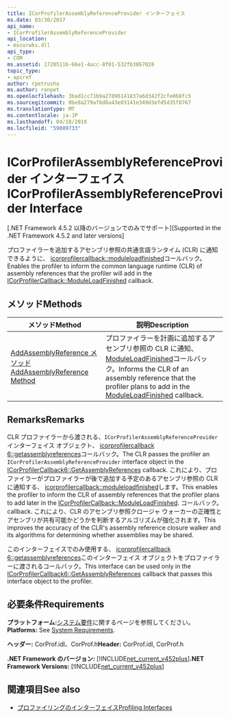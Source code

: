 ```yaml
---
title: ICorProfilerAssemblyReferenceProvider インターフェイス
ms.date: 03/30/2017
api_name:
- ICorProfilerAssemblyReferenceProvider
api_location:
- mscorwks.dll
api_type:
- COM
ms.assetid: 17205116-66e1-4acc-8f01-532fb3867028
topic_type:
- apiref
author: rpetrusha
ms.author: ronpet
ms.openlocfilehash: 3bad1cc71b9a27896141837a6d342f2cfe068fc5
ms.sourcegitcommit: 0be8a279af6d8a43e03141e349d3efd5d35f8767
ms.translationtype: MT
ms.contentlocale: ja-JP
ms.lasthandoff: 04/18/2019
ms.locfileid: "59089733"
---
```

# <a name="icorprofilerassemblyreferenceprovider-interface"></a><span data-ttu-id="b0b49-102">ICorProfilerAssemblyReferenceProvider インターフェイス</span><span class="sxs-lookup"><span data-stu-id="b0b49-102">ICorProfilerAssemblyReferenceProvider Interface</span></span>
<span data-ttu-id="b0b49-103">[.NET Framework 4.5.2 以降のバージョンでのみでサポート]</span><span class="sxs-lookup"><span data-stu-id="b0b49-103">[Supported in the .NET Framework 4.5.2 and later versions]</span></span>  
  
 <span data-ttu-id="b0b49-104">プロファイラーを追加するアセンブリ参照の共通言語ランタイム (CLR) に通知できるように、 [icorprofilercallback::moduleloadfinished](../../../../docs/framework/unmanaged-api/profiling/icorprofilercallback-moduleloadfinished-method.md)コールバック。</span><span class="sxs-lookup"><span data-stu-id="b0b49-104">Enables the profiler to inform the common language runtime (CLR) of assembly references that the profiler will add in the [ICorProfilerCallback::ModuleLoadFinished](../../../../docs/framework/unmanaged-api/profiling/icorprofilercallback-moduleloadfinished-method.md) callback.</span></span>  
  
## <a name="methods"></a><span data-ttu-id="b0b49-105">メソッド</span><span class="sxs-lookup"><span data-stu-id="b0b49-105">Methods</span></span>  
  
|<span data-ttu-id="b0b49-106">メソッド</span><span class="sxs-lookup"><span data-stu-id="b0b49-106">Method</span></span>|<span data-ttu-id="b0b49-107">説明</span><span class="sxs-lookup"><span data-stu-id="b0b49-107">Description</span></span>|  
|------------|-----------------|  
|[<span data-ttu-id="b0b49-108">AddAssemblyReference メソッド</span><span class="sxs-lookup"><span data-stu-id="b0b49-108">AddAssemblyReference Method</span></span>](../../../../docs/framework/unmanaged-api/profiling/icorprofilerassemblyreferenceprovider-addassemblyreference-method.md)|<span data-ttu-id="b0b49-109">プロファイラーを計画に追加するアセンブリ参照の CLR に通知、 [ModuleLoadFinished](../../../../docs/framework/unmanaged-api/profiling/icorprofilercallback-moduleloadfinished-method.md)コールバック。</span><span class="sxs-lookup"><span data-stu-id="b0b49-109">Informs the CLR of an assembly reference that the profiler plans to add in the [ModuleLoadFinished](../../../../docs/framework/unmanaged-api/profiling/icorprofilercallback-moduleloadfinished-method.md) callback.</span></span>|  
  
## <a name="remarks"></a><span data-ttu-id="b0b49-110">Remarks</span><span class="sxs-lookup"><span data-stu-id="b0b49-110">Remarks</span></span>  
 <span data-ttu-id="b0b49-111">CLR プロファイラーから渡される、`ICorProfilerAssemblyReferenceProvider`インターフェイス オブジェクト、 [icorprofilercallback 6::getassemblyreferences](../../../../docs/framework/unmanaged-api/profiling/icorprofilercallback6-getassemblyreferences-method.md)コールバック。</span><span class="sxs-lookup"><span data-stu-id="b0b49-111">The CLR passes the profiler an `ICorProfilerAssemblyReferenceProvider` interface object in the [ICorProfilerCallback6::GetAssemblyReferences](../../../../docs/framework/unmanaged-api/profiling/icorprofilercallback6-getassemblyreferences-method.md) callback.</span></span> <span data-ttu-id="b0b49-112">これにより、プロファイラーがプロファイラーが後で追加する予定のあるアセンブリ参照の CLR に通知する、 [icorprofilercallback::moduleloadfinished](../../../../docs/framework/unmanaged-api/profiling/icorprofilercallback-moduleloadfinished-method.md)します。</span><span class="sxs-lookup"><span data-stu-id="b0b49-112">This enables the profiler to inform the CLR of assembly references that the profiler plans to add later in the [ICorProfilerCallback::ModuleLoadFinished](../../../../docs/framework/unmanaged-api/profiling/icorprofilercallback-moduleloadfinished-method.md).</span></span> <span data-ttu-id="b0b49-113">コールバック。</span><span class="sxs-lookup"><span data-stu-id="b0b49-113">callback.</span></span> <span data-ttu-id="b0b49-114">これにより、CLR のアセンブリ参照クロージャ ウォーカーの正確性とアセンブリが共有可能かどうかを判断するアルゴリズムが強化されます。</span><span class="sxs-lookup"><span data-stu-id="b0b49-114">This improves the accuracy of the CLR's assembly reference closure walker and its algorithms for determining whether assemblies may be shared.</span></span>  
  
 <span data-ttu-id="b0b49-115">このインターフェイスでのみ使用する、 [icorprofilercallback 6::getassemblyreferences](../../../../docs/framework/unmanaged-api/profiling/icorprofilercallback6-getassemblyreferences-method.md)このインターフェイス オブジェクトをプロファイラーに渡されるコールバック。</span><span class="sxs-lookup"><span data-stu-id="b0b49-115">This interface can be used only in the [ICorProfilerCallback6::GetAssemblyReferences](../../../../docs/framework/unmanaged-api/profiling/icorprofilercallback6-getassemblyreferences-method.md) callback that passes this interface object to the profiler.</span></span>  
  
## <a name="requirements"></a><span data-ttu-id="b0b49-116">必要条件</span><span class="sxs-lookup"><span data-stu-id="b0b49-116">Requirements</span></span>  
 <span data-ttu-id="b0b49-117">**プラットフォーム:**[システム要件](../../../../docs/framework/get-started/system-requirements.md)に関するページを参照してください。</span><span class="sxs-lookup"><span data-stu-id="b0b49-117">**Platforms:** See [System Requirements](../../../../docs/framework/get-started/system-requirements.md).</span></span>  
  
 <span data-ttu-id="b0b49-118">**ヘッダー:** CorProf.idl、CorProf.h</span><span class="sxs-lookup"><span data-stu-id="b0b49-118">**Header:** CorProf.idl, CorProf.h</span></span>  
  
 <span data-ttu-id="b0b49-119">**.NET Framework のバージョン:** [!INCLUDE[net_current_v452plus](../../../../includes/net-current-v452plus-md.md)]</span><span class="sxs-lookup"><span data-stu-id="b0b49-119">**.NET Framework Versions:** [!INCLUDE[net_current_v452plus](../../../../includes/net-current-v452plus-md.md)]</span></span>  
  
## <a name="see-also"></a><span data-ttu-id="b0b49-120">関連項目</span><span class="sxs-lookup"><span data-stu-id="b0b49-120">See also</span></span>

- [<span data-ttu-id="b0b49-121">プロファイリングのインターフェイス</span><span class="sxs-lookup"><span data-stu-id="b0b49-121">Profiling Interfaces</span></span>](../../../../docs/framework/unmanaged-api/profiling/profiling-interfaces.md)
